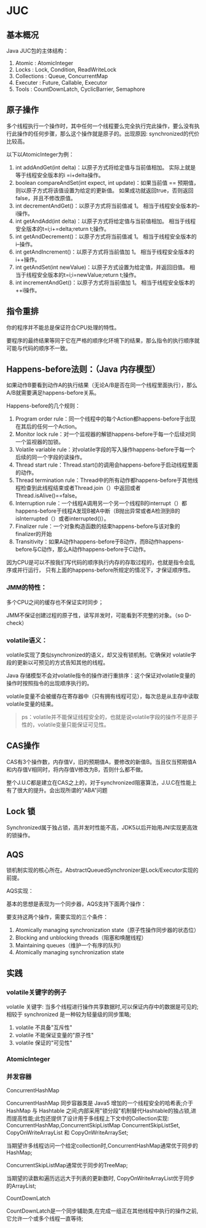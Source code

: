 # JUC

## 基本概况

Java JUC包的主体结构：

1. Atomic : AtomicInteger
2. Locks : Lock, Condition, ReadWriteLock
3. Collections : Queue, ConcurrentMap
4. Executer : Future, Callable, Executor
5. Tools : CountDownLatch, CyclicBarrier, Semaphore

## 原子操作

多个线程执行一个操作时，其中任何一个线程要么完全执行完此操作，要么没有执行此操作的任何步骤，那么这个操作就是原子的。出现原因: synchronized的代价比较高。

以下以AtomicInteger为例：

1. int addAndGet(int delta)：以原子方式将给定值与当前值相加。 实际上就是等于线程安全版本的i =i+delta操作。
2. boolean compareAndSet(int expect, int update)：如果当前值 == 预期值，则以原子方式将该值设置为给定的更新值。 如果成功就返回true，否则返回false，并且不修改原值。
3. int decrementAndGet()：以原子方式将当前值减 1。 相当于线程安全版本的–i操作。
4. int getAndAdd(int delta)：以原子方式将给定值与当前值相加。 相当于线程安全版本的t=i;i+=delta;return t;操作。
5. int getAndDecrement()：以原子方式将当前值减 1。 相当于线程安全版本的i–操作。
6. int getAndIncrement()：以原子方式将当前值加 1。 相当于线程安全版本的i++操作。
7. int getAndSet(int newValue)：以原子方式设置为给定值，并返回旧值。 相当于线程安全版本的t=i;i=newValue;return t;操作。
8. int incrementAndGet()：以原子方式将当前值加 1。 相当于线程安全版本的++i操作。

## 指令重排

你的程序并不能总是保证符合CPU处理的特性。

要程序的最终结果等同于它在严格的顺序化环境下的结果，那么指令的执行顺序就可能与代码的顺序不一致。

## Happens-before法则：（Java 内存模型）

如果动作B要看到动作A的执行结果（无论A/B是否在同一个线程里面执行），那么A/B就需要满足happens-before关系。

Happens-before的几个规则：

1. Program order rule：同一个线程中的每个Action都happens-before于出现在其后的任何一个Action。
2. Monitor lock rule：对一个监视器的解锁happens-before于每一个后续对同一个监视器的加锁。
3. Volatile variable rule：对volatile字段的写入操作happens-before于每一个后续的同一个字段的读操作。
4. Thread start rule：Thread.start()的调用会happens-before于启动线程里面的动作。
5. Thread termination rule：Thread中的所有动作都happens-before于其他线程检查到此线程结束或者Thread.join（）中返回或者Thread.isAlive()==false。
6. Interruption rule：一个线程A调用另一个另一个线程B的interrupt（）都happens-before于线程A发现B被A中断（B抛出异常或者A检测到B的isInterrupted（）或者interrupted()）。
7. Finalizer rule：一个对象构造函数的结束happens-before与该对象的finalizer的开始
8. Transitivity：如果A动作happens-before于B动作，而B动作happens-before与C动作，那么A动作happens-before于C动作。

因为CPU是可以不按我们写代码的顺序执行内存的存取过程的，也就是指令会乱序或并行运行， 只有上面的happens-before所规定的情况下，才保证顺序性。

### JMM的特性：

多个CPU之间的缓存也不保证实时同步；

JMM不保证创建过程的原子性，读写并发时，可能看到不完整的对象。（so D-check）

### volatile语义：

volatile实现了类似synchronized的语义，却又没有锁机制。它确保对  volatile字段的更新以可预见的方式告知其他的线程。

Java 存储模型不会对volatile指令的操作进行重排序：这个保证对volatile变量的操作时按照指令的出现顺序执行的。

volatile变量不会被缓存在寄存器中（只有拥有线程可见），每次总是从主存中读取volatile变量的结果。

> ps：volatile并不能保证线程安全的，也就是说volatile字段的操作不是原子性的，volatile变量只能保证可见性。

## CAS操作

CAS有3个操作数，内存值V，旧的预期值A，要修改的新值B。当且仅当预期值A和内存值V相同时，将内存值V修改为B，否则什么都不做。

整个J.U.C都是建立在CAS之上的，对于synchronized阻塞算法，J.U.C在性能上有了很大的提升。会出现所谓的“ABA”问题

## Lock 锁

Synchronized属于独占锁，高并发时性能不高，JDK5以后开始用JNI实现更高效的锁操作。

## AQS

锁机制实现的核心所在。AbstractQueuedSynchronizer是Lock/Executor实现的前提。

AQS实现：

基本的思想是表现为一个同步器，AQS支持下面两个操作：

要支持这两个操作，需要实现的三个条件：

1. Atomically managing synchronization state（原子性操作同步器的状态位）
2. Blocking and unblocking threads（阻塞和唤醒线程）
3. Maintaining queues（维护一个有序的队列）
4. Atomically managing synchronization state

## 实践

### volatile关键字的例子

volatile 关键字: 当多个线程进行操作共享数据时,可以保证内存中的数据是可见的;相较于 synchronized 是一种较为轻量级的同步策略;

1. volatile 不具备"互斥性"
2. volatile 不能保证变量的"原子性"
3. volatile 保证的"可见性"

### AtomicInteger

### 并发容器

ConcurrentHashMap

ConcurrentHashMap 同步容器类是 Java5 增加的一个线程安全的哈希表;介于 HashMap 与 Hashtable 之间;内部采用"锁分段"机制替代Hashtable的独占锁,进而提高性能;此包还提供了设计用于多线程上下文中的Collection实现: ConcurrentHashMap,ConcurrentSkipListMap
ConcurrentSkipListSet, CopyOnWriteArrayList 和 CopyOnWriteArraySet;

当期望许多线程访问一个给定collection时,ConcurrentHashMap通常优于同步的HashMap;

ConcurrentSkipListMap通常优于同步的TreeMap;

当期望的读数和遍历远远大于列表的更新数时, CopyOnWriteArrayList优于同步的ArrayList;

CountDownLatch

CountDownLatch是一个同步辅助类,在完成一组正在其他线程中执行的操作之前,它允许一个或多个线程一直等待;

